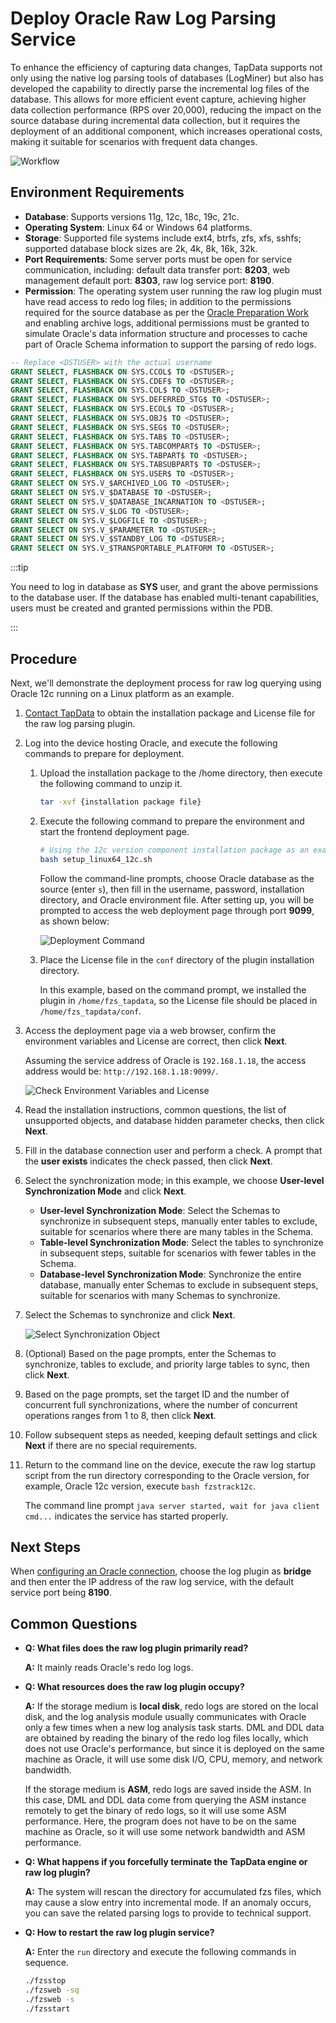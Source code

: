 # Deploy Oracle Raw Log Parsing Service


To enhance the efficiency of capturing data changes, TapData supports not only using the native log parsing tools of databases (LogMiner) but also has developed the capability to directly parse the incremental log files of the database. This allows for more efficient event capture, achieving higher data collection performance (RPS over 20,000), reducing the impact on the source database during incremental data collection, but it requires the deployment of an additional component, which increases operational costs, making it suitable for scenarios with frequent data changes.

![Workflow](../../images/raw_logs_workflow.png)

## Environment Requirements

* **Database**: Supports versions 11g, 12c, 18c, 19c, 21c.
* **Operating System**: Linux 64 or Windows 64 platforms.
* **Storage**: Supported file systems include ext4, btrfs, zfs, xfs, sshfs; supported database block sizes are 2k, 4k, 8k, 16k, 32k.
* **Port Requirements**: Some server ports must be open for service communication, including: default data transfer port: **8203**, web management default port: **8303**, raw log service port: **8190**.
* **Permission**: The operating system user running the raw log plugin must have read access to redo log files; in addition to the permissions required for the source database as per the [Oracle Preparation Work](../../connectors/on-prem-databases/oracle.md#source) and enabling archive logs, additional permissions must be granted to simulate Oracle's data information structure and processes to cache part of Oracle Schema information to support the parsing of redo logs.

```sql
-- Replace <DSTUSER> with the actual username
GRANT SELECT, FLASHBACK ON SYS.CCOL$ TO <DSTUSER>;
GRANT SELECT, FLASHBACK ON SYS.CDEF$ TO <DSTUSER>;
GRANT SELECT, FLASHBACK ON SYS.COL$ TO <DSTUSER>;
GRANT SELECT, FLASHBACK ON SYS.DEFERRED_STG$ TO <DSTUSER>;
GRANT SELECT, FLASHBACK ON SYS.ECOL$ TO <DSTUSER>;
GRANT SELECT, FLASHBACK ON SYS.OBJ$ TO <DSTUSER>;
GRANT SELECT, FLASHBACK ON SYS.SEG$ TO <DSTUSER>;
GRANT SELECT, FLASHBACK ON SYS.TAB$ TO <DSTUSER>;
GRANT SELECT, FLASHBACK ON SYS.TABCOMPART$ TO <DSTUSER>;
GRANT SELECT, FLASHBACK ON SYS.TABPART$ TO <DSTUSER>;
GRANT SELECT, FLASHBACK ON SYS.TABSUBPART$ TO <DSTUSER>;
GRANT SELECT, FLASHBACK ON SYS.USER$ TO <DSTUSER>;
GRANT SELECT ON SYS.V_$ARCHIVED_LOG TO <DSTUSER>;
GRANT SELECT ON SYS.V_$DATABASE TO <DSTUSER>;
GRANT SELECT ON SYS.V_$DATABASE_INCARNATION TO <DSTUSER>;
GRANT SELECT ON SYS.V_$LOG TO <DSTUSER>;
GRANT SELECT ON SYS.V_$LOGFILE TO <DSTUSER>;
GRANT SELECT ON SYS.V_$PARAMETER TO <DSTUSER>;
GRANT SELECT ON SYS.V_$STANDBY_LOG TO <DSTUSER>;
GRANT SELECT ON SYS.V_$TRANSPORTABLE_PLATFORM TO <DSTUSER>;
```

:::tip

You need to log in database as **SYS** user, and grant the above permissions to the database user. If the database has enabled multi-tenant capabilities, users must be created and granted permissions within the PDB.

:::

## Procedure

Next, we'll demonstrate the deployment process for raw log querying using Oracle 12c running on a Linux platform as an example.

1. [Contact TapData](mailto:team@tapdata.io) to obtain the installation package and License file for the raw log parsing plugin.

2. Log into the device hosting Oracle, and execute the following commands to prepare for deployment.

    1. Upload the installation package to the /home directory, then execute the following command to unzip it.

       ```bash
       tar -xvf {installation package file}
       ```

    2. Execute the following command to prepare the environment and start the frontend deployment page.

       ```bash
       # Using the 12c version component installation package as an example
       bash setup_linux64_12c.sh
       ```

       Follow the command-line prompts, choose Oracle database as the source (enter `s`), then fill in the username, password, installation directory, and Oracle environment file. After setting up, you will be prompted to access the web deployment page through port **9099**, as shown below:

       ![Deployment Command](../../images/deploy_fzs.png)

    3. Place the License file in the `conf` directory of the plugin installation directory.

       In this example, based on the command prompt, we installed the plugin in `/home/fzs_tapdata`, so the License file should be placed in `/home/fzs_tapdata/conf`.

3. Access the deployment page via a web browser, confirm the environment variables and License are correct, then click **Next**.

   Assuming the service address of Oracle is `192.168.1.18`, the access address would be: `http://192.168.1.18:9099/`.

   ![Check Environment Variables and License](../../images/check_env.png)

4. Read the installation instructions, common questions, the list of unsupported objects, and database hidden parameter checks, then click **Next**.

5. Fill in the database connection user and perform a check. A prompt that the **user exists** indicates the check passed, then click **Next**.

6. Select the synchronization mode; in this example, we choose **User-level Synchronization Mode** and click **Next**.

    * **User-level Synchronization Mode**: Select the Schemas to synchronize in subsequent steps, manually enter tables to exclude, suitable for scenarios where there are many tables in the Schema.
    * **Table-level Synchronization Mode**: Select the tables to synchronize in subsequent steps, suitable for scenarios with fewer tables in the Schema.
    * **Database-level Synchronization Mode**: Synchronize the entire database, manually enter Schemas to exclude in subsequent steps, suitable for scenarios with many Schemas to synchronize.
   
7. Select the Schemas to synchronize and click **Next**.

   ![Select Synchronization Object](../../images/select_schema.png)

8. (Optional) Based on the page prompts, enter the Schemas to synchronize, tables to exclude, and priority large tables to sync, then click **Next**.

9. Based on the page prompts, set the target ID and the number of concurrent full synchronizations, where the number of concurrent operations ranges from 1 to 8, then click **Next**.

10. Follow subsequent steps as needed, keeping default settings and click **Next** if there are no special requirements.

11. Return to the command line on the device, execute the raw log startup script from the run directory corresponding to the Oracle version, for example, Oracle 12c version, execute `bash fzstrack12c`.

    The command line prompt `java server started, wait for java client cmd...` indicates the service has started properly.

## Next Steps

When [configuring an Oracle connection](../../connectors/on-prem-databases/oracle.md), choose the log plugin as **bridge** and then enter the IP address of the raw log service, with the default service port being **8190**.

## Common Questions

* **Q: What files does the raw log plugin primarily read?**

  **A:** It mainly reads Oracle's redo log logs.

* **Q: What resources does the raw log plugin occupy?**

  **A:** If the storage medium is **local disk**, redo logs are stored on the local disk, and the log analysis module usually communicates with Oracle only a few times when a new log analysis task starts. DML and DDL data are obtained by reading the binary of the redo log files locally, which does not use Oracle's performance, but since it is deployed on the same machine as Oracle, it will use some disk I/O, CPU, memory, and network bandwidth.

  If the storage medium is **ASM**, redo logs are saved inside the ASM. In this case, DML and DDL data come from querying the ASM instance remotely to get the binary of redo logs, so it will use some ASM performance. Here, the program does not have to be on the same machine as Oracle, so it will use some network bandwidth and ASM performance.

* **Q: What happens if you forcefully terminate the TapData engine or raw log plugin?**

  **A:** The system will rescan the directory for accumulated fzs files, which may cause a slow entry into incremental mode. If an anomaly occurs, you can save the related parsing logs to provide to technical support.

* **Q: How to restart the raw log plugin service?**

  **A:** Enter the `run` directory and execute the following commands in sequence.

  ```bash
  ./fzsstop
  ./fzsweb -sq
  ./fzsweb -s
  ./fzsstart
  ```